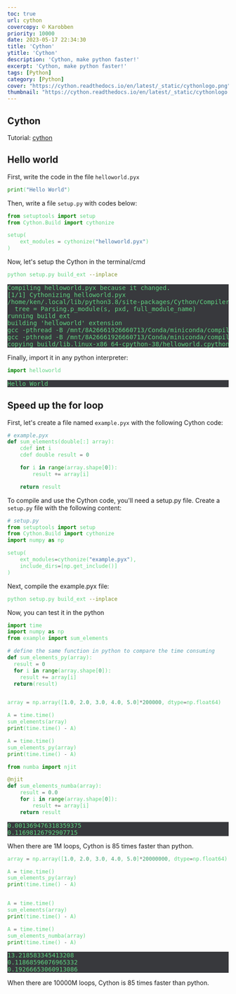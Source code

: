 ```yaml
---
toc: true
url: cython
covercopy: © Karobben
priority: 10000
date: 2023-05-17 22:34:30
title: 'Cython'
ytitle: 'Cython'
description: 'Cython, make python faster!'
excerpt: 'Cython, make python faster!'
tags: [Python]
category: [Python]
cover: "https://cython.readthedocs.io/en/latest/_static/cythonlogo.png"
thumbnail: "https://cython.readthedocs.io/en/latest/_static/cythonlogo.png"
---
```


## Cython 

Tutorial: [cython](https://cython.readthedocs.io/en/latest/src/tutorial/cython_tutorial.html)

## Hello world

First, write the code in the file `helloworld.pyx`
```python
print("Hello World")
```

Then, write a file `setup.py` with codes below: 
```python
from setuptools import setup
from Cython.Build import cythonize

setup(
    ext_modules = cythonize("helloworld.pyx")
)
```

Now, let's setup the Cython in the terminal/cmd

```bash
python setup.py build_ext --inplace
```
<pre>
Compiling helloworld.pyx because it changed.
[1/1] Cythonizing helloworld.pyx
/home/ken/.local/lib/python3.8/site-packages/Cython/Compiler/Main.py:369: FutureWarning: Cython directive 'language_level' not set, using 2 for now (Py2). This will change in a later release! File: /home/ken/test/helloworld.pyx
  tree = Parsing.p_module(s, pxd, full_module_name)
running build_ext
building 'helloworld' extension
gcc -pthread -B /mnt/8A26661926660713/Conda/miniconda/compiler_compat -Wno-unused-result -Wsign-compare -DNDEBUG -fwrapv -O2 -Wall -fPIC -O2 -isystem /mnt/8A26661926660713/Conda/miniconda/include -fPIC -O2 -isystem /mnt/8A26661926660713/Conda/miniconda/include -fPIC -I/mnt/8A26661926660713/Conda/miniconda/include/python3.8 -c helloworld.c -o build/temp.linux-x86_64-cpython-38/helloworld.o
gcc -pthread -B /mnt/8A26661926660713/Conda/miniconda/compiler_compat -shared -Wl,--allow-shlib-undefined -Wl,-rpath,/mnt/8A26661926660713/Conda/miniconda/lib -Wl,-rpath-link,/mnt/8A26661926660713/Conda/miniconda/lib -L/mnt/8A26661926660713/Conda/miniconda/lib -Wl,--allow-shlib-undefined -Wl,-rpath,/mnt/8A26661926660713/Conda/miniconda/lib -Wl,-rpath-link,/mnt/8A26661926660713/Conda/miniconda/lib -L/mnt/8A26661926660713/Conda/miniconda/lib build/temp.linux-x86_64-cpython-38/helloworld.o -o build/lib.linux-x86_64-cpython-38/helloworld.cpython-38-x86_64-linux-gnu.so
copying build/lib.linux-x86_64-cpython-38/helloworld.cpython-38-x86_64-linux-gnu.so -> 
</pre>

Finally, import it in any python interpreter:
```python
import helloworld
```

<pre>
Hello World
</pre>


## Speed up the for loop

First, let's create a file named `example.pyx` with the following Cython code:

```python
# example.pyx
def sum_elements(double[:] array):
    cdef int i
    cdef double result = 0

    for i in range(array.shape[0]):
        result += array[i]

    return result
```

To compile and use the Cython code, you'll need a setup.py file. Create a `setup.py` file with the following content:

```python
# setup.py
from setuptools import setup
from Cython.Build import cythonize
import numpy as np

setup(
    ext_modules=cythonize("example.pyx"),
    include_dirs=[np.get_include()]
)
```

Next, compile the example.pyx file:
```bash
python setup.py build_ext --inplace
```

Now, you can test it in the python

```python
import time
import numpy as np
from example import sum_elements

# define the same function in python to compare the time consuming
def sum_elements_py(array):
  result = 0
  for i in range(array.shape[0]):
    result += array[i]
  return(result)


array = np.array([1.0, 2.0, 3.0, 4.0, 5.0]*200000, dtype=np.float64)

A = time.time()
sum_elements(array)
print(time.time() - A)

A = time.time()
sum_elements_py(array)
print(time.time() - A)

from numba import njit

@njit
def sum_elements_numba(array):
    result = 0.0
    for i in range(array.shape[0]):
        result += array[i]
    return result

```

<pre>
0.001369476318359375
0.11698126792907715
</pre>

When there are 1M loops, Cython is 85 times faster than python.


```python
array = np.array([1.0, 2.0, 3.0, 4.0, 5.0]*20000000, dtype=np.float64)

A = time.time()
sum_elements_py(array)
print(time.time() - A)


A = time.time()
sum_elements(array)
print(time.time() - A)

A = time.time()
sum_elements_numba(array)
print(time.time() - A)
```

<pre>
13.218583345413208
0.11868596076965332
0.19266653060913086
</pre>

When there are 10000M loops, Cython is 85 times faster than python.






<style>
pre {
  background-color:#38393d;
  color: #5fd381;
}
</style>
